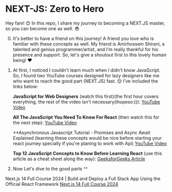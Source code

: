 # NEXT-JS: Zero to Hero

Hey fam! 😊 In this repo, I share my journey to becoming a NEXT.JS master, so you can become one as well. 😎

0. It's better to have a friend on this journey! A friend you love who is familiar with these concepts as well. My friend is Amirhossein Shirani, a talented and genius programmer/artist, and I’m really thankful for his presence and support. So, let's give a shoutout first to this lovely human being! ❤️

1. At first, I noticed I couldn't learn much when I didn't know JavaScript. So, I found two YouTube courses designed for lazy designers like me who want to reach the good part (NEXT.JS) fast. 😊 I’ve included the links below:

   **JavaScript for Web Designers** (watch this first)(the first hour covers everything, the rest of the video isn't necessary(ihopeso:))):
   [YouTube Video](https://www.youtube.com/watch?v=ResWVWI333o)

   **All The JavaScript You Need To Know For React** (then watch this for the next step):
   [YouTube Video](https://www.youtube.com/watch?v=m55PTVUrlnA&t=300s)

   **Asynchronous Javascript Tutorial - Promises and Async Await Explained (learning these concepts would be nice before starting your react journey specially if you're planing to work with Api)
   [YouTube Video](https://www.youtube.com/watch?v=PgZ9npYJZzU)


   **Top 12 JavaScript Concepts to Know Before Learning React** (use this article as a cheat sheet along the way):
   [GeeksforGeeks Article](https://www.geeksforgeeks.org/top-javascript-concepts-to-know-before-learning-react/)

3.  Now Let's dive to the good parts ^^ 

Next.js 14 Full Course 2024 | Build and Deploy a Full Stack App Using the Official React Framework
[Next.js 14 Full Course 2024](https://www.youtube.com/watch?v=wm5gMKuwSYk&t=1224s)
